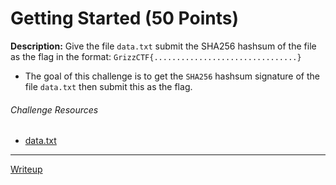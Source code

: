 # Getting Started (50 Points)
**Description:** Give the file `data.txt` submit the SHA256 hashsum of the file as the flag in the format: `GrizzCTF{................................}`

- The goal of this challenge is to get the `SHA256` hashsum signature of the file `data.txt` then submit this as the flag.

###### Challenge Resources
- [data.txt](./src/data.txt)

---

[Writeup](./writeup/WRITEUP.md)

